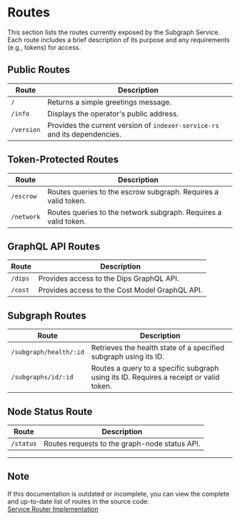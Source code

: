 # Routes

This section lists the routes currently exposed by the Subgraph Service. Each route includes a brief description of its purpose and any requirements (e.g., tokens) for access.

## Public Routes

| Route                   | Description                                                                                  |
|-------------------------|----------------------------------------------------------------------------------------------|
| `/`                     | Returns a simple greetings message.                                                         |
| `/info`                 | Displays the operator's public address.                                                     |
| `/version`              | Provides the current version of `indexer-service-rs` and its dependencies.                  |

## Token-Protected Routes

| Route                   | Description                                                                                  |
|-------------------------|----------------------------------------------------------------------------------------------|
| `/escrow`               | Routes queries to the escrow subgraph. Requires a valid token.                               |
| `/network`              | Routes queries to the network subgraph. Requires a valid token.                              |

## GraphQL API Routes

| Route                   | Description                                                                                  |
|-------------------------|----------------------------------------------------------------------------------------------|
| `/dips`                 | Provides access to the Dips GraphQL API.                                                     |
| `/cost`                 | Provides access to the Cost Model GraphQL API.                                               |

## Subgraph Routes

| Route                                | Description                                                                                  |
|--------------------------------------|----------------------------------------------------------------------------------------------|
| `/subgraph/health/:id`               | Retrieves the health state of a specified subgraph using its ID.                             |
| `/subgraphs/id/:id`                  | Routes a query to a specific subgraph using its ID. Requires a receipt or valid token.       |

## Node Status Route

| Route                   | Description                                                                                  |
|-------------------------|----------------------------------------------------------------------------------------------|
| `/status`               | Routes requests to the graph-node status API.                                                |

---

## Note

If this documentation is outdated or incomplete, you can view the complete and up-to-date list of routes in the source code:  
[Service Router Implementation](./crates/service/src/service/router.rs)
